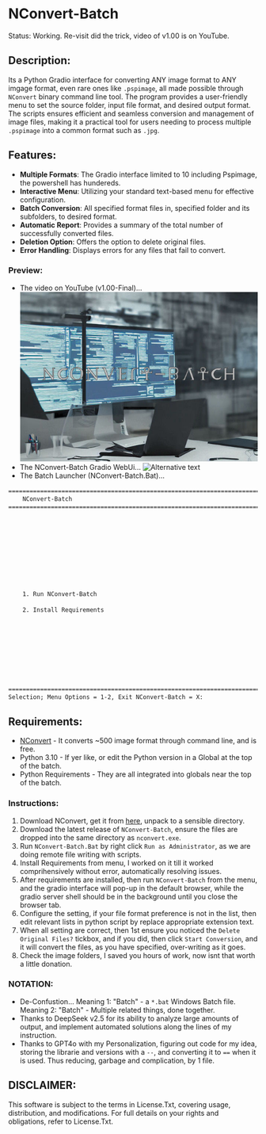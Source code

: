 # NConvert-Batch
Status: Working. Re-visit did the trick, video of v1.00 is on YouTube.

## Description:
Its a Python Gradio interface for converting ANY image format to ANY imgage format, even rare ones like `.pspimage`, all made possible through `NConvert` binary command line tool. The program provides a user-friendly menu to set the source folder, input file format, and desired output format. The scripts ensures efficient and seamless conversion and management of image files, making it a practical tool for users needing to process multiple `.pspimage` into a common format such as `.jpg`.

## Features:
- **Multiple Formats**: The Gradio interface limited to 10 including Pspimage, the powershell has hundereds. 
- **Interactive Menu**: Utilizing your standard text-based menu for effective configuration.
- **Batch Conversion**: All specified format files in, specified folder and its subfolders, to desired format.
- **Automatic Report**: Provides a summary of the total number of successfully converted files.
- **Deletion Option**: Offers the option to delete original files.
- **Error Handling**: Displays errors for any files that fail to convert.

### Preview:
- The video on YouTube (v1.00-Final)...
<br>[![NConvert-Batch on YouTube](./media/video_cover.jpg)](https://www.youtube.com/watch?v=ECydHjJ04U4)
- The NConvert-Batch Gradio WebUi...
![Alternative text](https://github.com/wiseman-timelord/NConvertBatch/blob/main/media/gradio_interface.jpg)
- The Batch Launcher (NConvert-Batch.Bat)...
```
========================================================================================================================
    NConvert-Batch
========================================================================================================================










    1. Run NConvert-Batch

    2. Install Requirements









========================================================================================================================
Selection; Menu Options = 1-2, Exit NConvert-Batch = X:
```

## Requirements:
- [NConvert](https://www.xnview.com/en/nconvert) - It converts ~500 image format through command line, and is free.
- Python 3.10 - If yer like, or edit the Python version in a Global at the top of the batch.
- Python Requirements - They are all integrated into globals near the top of the batch.

### Instructions:
1. Download NConvert, get it from [here](https://www.xnview.com/en/nconvert/#downloads), unpack to a sensible directory.
2. Download the latest release of `NConvert-Batch`, ensure the files are dropped into the same directory as `nconvert.exe`.
3. Run `NConvert-Batch.Bat` by right click `Run as Administrator`, as we are doing remote file writing with scripts.
4. Install Requirements from menu, I worked on it till it worked comprihensively without error, automatically resolving issues. 
5. After requirements are installed, then run `NConvert-Batch` from the menu, and the gradio interface will pop-up in the default browser, while the gradio server shell should be in the background until you close the browser tab. 
6. Configure the setting, if your file format preference is not in the list, then edit relevant lists in python script by replace appropriate extension text.
7. When all setting are correct, then 1st ensure you noticed the `Delete Original Files?` tickbox, and if you did, then click `Start Conversion`, and it will convert the files, as  you have specified, over-writing as it goes.
8. Check the image folders, I saved you hours of work, now isnt that worth a little donation.

### NOTATION:
- De-Confustion... Meaning 1: "Batch" - a `*.bat` Windows Batch file. Meaning 2: "Batch" - Multiple related things, done together. 
- Thanks to DeepSeek v2.5 for its ability to analyze large amounts of output, and implement automated solutions along the lines of my instruction. 
- Thanks to GPT4o with my Personalization, figuring out code for my idea, storing the librarie and versions with a `--`, and converting it to `==` when it is used. Thus reducing, garbage and complication, by 1 file.

## DISCLAIMER:
This software is subject to the terms in License.Txt, covering usage, distribution, and modifications. For full details on your rights and obligations, refer to License.Txt.
